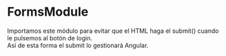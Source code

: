 # FormsModule
Importamos este módulo para evitar que el HTML haga el submit() cuando le pulsemos al botón de login.  
Así de esta forma el submit lo gestionará Angular.  

